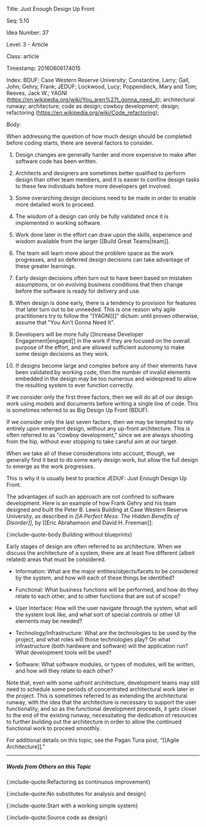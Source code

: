 Title:  Just Enough Design Up Front

Seq:    5.10

Idea Number: 37

Level:  3 - Article

Class:  article

Timestamp: 20160606174015

Index:  BDUF; Case Western Reserve University; Constantine, Larry; Gall, John; Gehry, Frank; JEDUF; Lockwood, Lucy; Poppendieck, Mary and Tom; Reeves, Jack W.; YAGNI (https://en.wikipedia.org/wiki/You_aren%27t_gonna_need_it); architectural runway; architecture; code as design; cowboy development; design; refactoring (https://en.wikipedia.org/wiki/Code_refactoring); 

Body:

When addressing the question of how much design should be completed before coding starts, there are several factors to consider.

1. Design changes are generally harder and more expensive to make after software code has been written.

2. Architects and designers are sometimes better qualified to perform design than other team members, and it is easier to confine design tasks to these few individuals before more developers get involved.

3. Some overarching design decisions need to be made in order to enable more detailed work to proceed.

4. The wisdom of a design can only be fully validated once it is implemented in working software.

5. Work done later in the effort can draw upon the skills, experience and wisdom available from the larger [[Build Great Teams|team]].

6. The team will learn more about the problem space as the work progresses, and so deferred design decisions can take advantage of these greater learnings.

7. Early design decisions often turn out to have been based on mistaken assumptions, or on evolving business conditions that then change before the software is ready for delivery and use.

8. When design is done early, there is a tendency to provision for features that later turn out to be unneeded. This is one reason why agile practitioners try to follow the "[YAGNI][]" dictum: until proven otherwise, assume that "You Ain't Gonna Need It".

9. Developers will be more fully [[Increase Developer Engagement|engaged]] in the work if they are focused on the overall purpose of the effort, and are allowed sufficient autonomy to make some design decisions as they work.

10. If designs become large and complex before any of their elements have been validated by working code, then the number of invalid elements embedded in the design may be too numerous and widespread to allow the resulting system to ever function correctly. 

If we consider only the first three factors, then we will do all of our design work using models and documents before writing a single line of code. This is sometimes referred to as Big Design Up Front (BDUF).

If we consider only the last seven factors, then we may be tempted to rely entirely upon emergent design, without any up-front architecture. This is often referred to as "cowboy development," since we are always shooting from the hip, without ever stopping to take careful aim at our target.

When we take all of these considerations into account, though, we generally find it best to do some early design work, but allow the full design to emerge as the work progresses.

This is why it is usually best to practice JEDUF: Just Enough Design Up Front.

The advantages of such an approach are not confined to software development. Here is an example of how Frank Gehry and his team designed and built the Peter B. Lewis Building at Case Western Reserve University, as described in <cite>[[A Perfect Mess: The Hidden Benefits of Disorder]]</cite>, by [[Eric Abrahamson and David H. Freeman]]:

{:include-quote-body:Building without blueprints}

Early stages of design are often referred to as architecture.  When we discuss the architecture of a system, there are at least five different (albeit related) areas that must be considered.

* Information: What are the major entities/objects/facets to be considered by the system, and how will each of these things be identified?

* Functional: What business functions will be performed, and how do they relate to each other, and to other functions that are out of scope?

* User Interface: How will the user navigate through the system, what will the system look like, and what sort of special controls or other UI elements may be needed?

* Technology/Infrastructure: What are the technologies to be used by the project, and what roles will those technologies play? On what infrastructure (both hardware and software) will the application run? What development tools will be used?

* Software: What software modules, or types of modules, will be written, and how will they relate to each other?

Note that, even with some upfront architecture, development teams may still need to schedule some periods of concentrated architectural work later in the project. This is sometimes referred to as extending the architectural runway, with the idea that the architecture is necessary to support the user functionality, and so as the functional development proceeds, it gets closer to the end of the existing runway, necessitating the dedication of resources to further building out the architecture in order to allow the continued functional work to proceed smoothly.

For additional details on this topic, see the Pagan Tuna post, &ldquo;[[Agile Architecture]].&rdquo;

----

##### Words from Others on this Topic

{:include-quote:Refactoring as continuous improvement}

{:include-quote:No substitutes for analysis and design}

{:include-quote:Start with a working simple system}

{:include-quote:Source code as design}

